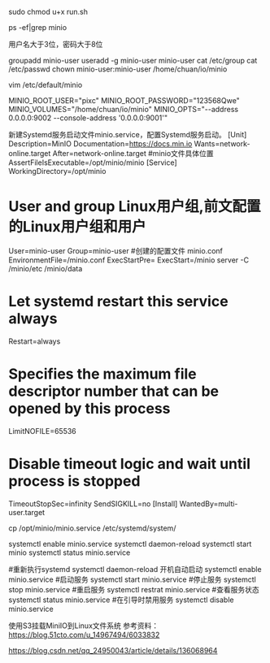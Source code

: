 sudo chmod u+x run.sh

ps -ef|grep minio

用户名大于3位，密码大于8位

groupadd minio-user
useradd -g minio-user minio-user
cat /etc/group
cat /etc/passwd
chown minio-user:minio-user /home/chuan/io/minio


vim  /etc/default/minio


MINIO_ROOT_USER="pixc"
MINIO_ROOT_PASSWORD="123568Qwe"
MINIO_VOLUMES="/home/chuan/io/minio"
MINIO_OPTS="--address 0.0.0.0:9002 --console-address '0.0.0.0:9001'"


新建Systemd服务启动文件minio.service，配置Systemd服务启动。
[Unit]
Description=MinIO
Documentation=https://docs.min.io
Wants=network-online.target
After=network-online.target
#minio文件具体位置
AssertFileIsExecutable=/opt/minio/minio
[Service]
WorkingDirectory=/opt/minio
# User and group Linux用户组,前文配置的Linux用户组和用户
User=minio-user
Group=minio-user
#创建的配置文件 minio.conf
EnvironmentFile=/minio.conf
ExecStartPre=
ExecStart=/minio server -C /minio/etc /minio/data
# Let systemd restart this service always
Restart=always
# Specifies the maximum file descriptor number that can be opened by this process
LimitNOFILE=65536
# Disable timeout logic and wait until process is stopped
TimeoutStopSec=infinity
SendSIGKILL=no
[Install]
WantedBy=multi-user.target

cp /opt/minio/minio.service /etc/systemd/system/


systemctl enable minio.service
systemctl daemon-reload
systemctl start minio
systemctl status minio.service


#重新执行systemd
systemctl daemon-reload
开机自动启动
systemctl enable minio.service
#启动服务
systemctl start minio.service
#停止服务
systemctl stop minio.service
#重启服务
systemctl restrat minio.service
#查看服务状态
systemctl status minio.service
#在引导时禁用服务
systemctl disable minio.service

使用S3挂载MiniIO到Linux文件系统
参考资料：https://blog.51cto.com/u_14967494/6033832

https://blog.csdn.net/qq_24950043/article/details/136068964